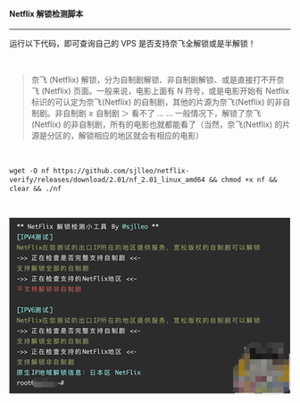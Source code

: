 
#### Netflix 解锁检测脚本

------------



运行以下代码，即可查询自己的 VPS 是否支持奈飞全解锁或是半解锁！

<br>

> 奈飞 (Netflix) 解锁，分为自制剧解锁、非自制剧解锁、或是直接打不开奈飞 (Netflix) 页面。一般来说，电影上面有 N 符号，或是电影开始有 Netflix 标识的可认定为奈飞(Netflix) 的自制剧，其他的片源为奈飞(Netflix) 的非自制剧。非自制剧 ≥ 自制剧 ＞ 看不了 … … 一般情况下，解锁了奈飞 (Netflix) 的非自制剧，所有的电影也就都能看了（当然，奈飞(Netflix) 的片源是分区的，解锁相应的地区就会有相应的电影）




<br>



```shell
wget -O nf https://github.com/sjlleo/netflix-verify/releases/download/2.01/nf_2.01_linux_amd64 && chmod +x nf && clear && ./nf
```

<br>


![](../static/img/v2b/v2b_nf_0.png)

